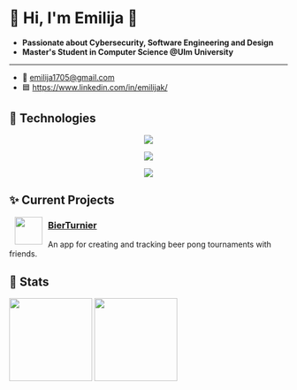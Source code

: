 # 🪩 Hi, I'm Emilija 🪩

- **Passionate about Cybersecurity, Software Engineering and Design**
- **Master's Student in Computer Science @Ulm University**

---
- 📧 emilija1705@gmail.com
- 🟦 https://www.linkedin.com/in/emilijak/

## 🔮 Technologies 

<p align="center">
<img src="https://skillicons.dev/icons?i=kafka,docker,supabase,next,react"/>
</p>

<p align="center">
<img src="https://skillicons.dev/icons?i=py,ts,tailwind"/>
</p>

<p align="center">
<img src="https://skillicons.dev/icons?i=kali,idea,pycharm,ps"/>
</p>


## ✨ Current Projects 

<p>
 <img src="https://bierturnier.de/icon.png" width="50" align="left" hspace="10">
 <p>
   <h3><a href="https://BierTurnier.de">BierTurnier</a></h3>
   An app for creating and tracking beer pong tournaments with friends.
 </p>
</p>


## 🎉 Stats

<p>
 <img src="https://github-readme-streak-stats.herokuapp.com/?user=ganglem&theme=darcula&hide_border=true" height=150>
 <img src="https://github-readme-stats.vercel.app/api/top-langs/?username=ganglem&theme=darcula&show_icons=true&hide_border=true&layout=compact" height=150>
</p>
